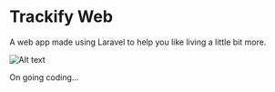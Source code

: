 # Trackify Web

A web app made using Laravel to help you like living a little bit more.


![Alt text](https://github.com/yurus0/trackify-web/blob/main/public/images/logo-white.png "logo")



On going coding...

